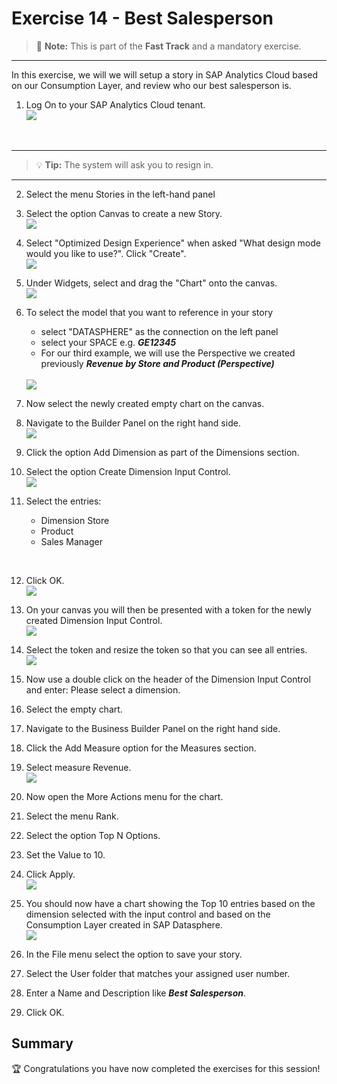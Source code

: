 # Exercise 14 - Best Salesperson

>:memo: **Note:** This is part of the <strong>Fast Track</strong> and a mandatory exercise.

---

In this exercise, we will we will setup a story in SAP Analytics Cloud based on our Consumption Layer, and review who
our best salesperson is.

1. Log On to your SAP Analytics Cloud tenant.
<br>![](images/00_00_0221.png) 
<br>

---

>:bulb: **Tip:** The system will ask you to resign in.

---

2. Select the menu Stories in the left-hand panel

3. Select the option Canvas to create a new Story.
<br>![](images/00_00_0201.png) 

4. Select "Optimized Design Experience" when asked "What design mode would you like to use?". Click "Create".
<br>![](images/00_00_0222.png) 

5. Under Widgets, select and drag the "Chart" onto the canvas.
<br>![](images/00_00_0204.png)
6. To select the model that you want to reference in your story<br><ul><li>select "DATASPHERE" as the connection on the left panel</li><li>select your SPACE e.g. ***GE12345***</li><li>For our third example, we will use the Perspective we created previously ***Revenue by Store and Product
(Perspective)***</li></ul>
<br>![](images/00_00_0206.png)

7. Now select the newly created empty chart on the canvas.
8. Navigate to the Builder Panel on the right hand side.
<br>![](images/00_00_0203.png) 

  
9. Click the option Add Dimension as part of the Dimensions section.
10. Select the option Create Dimension Input Control.
<br>![](images/00_00_0303.png) 
  
11. Select the entries:<br><ul><li>Dimension Store</li><li>Product</li><li>Sales Manager
<br>
  
12. Click OK.
<br>![](images/00_00_0307.png) 
  
13. On your canvas you will then be presented with a token for the newly created Dimension Input Control.
<br>![](images/00_00_0412.png) 

14. Select the token and resize the token so that you can see all entries.
<br>![](images/00_00_0413.png) 
  
15. Now use a double click on the header of the Dimension Input Control and enter: Please select a dimension.
16. Select the empty chart.
17. Navigate to the Business Builder Panel on the right hand side.
18. Click the Add Measure option for the Measures section.
19. Select measure Revenue.
<br>![](images/00_00_0210.png)  
  
20. Now open the More Actions menu for the chart.  
21. Select the menu Rank.  
22. Select the option Top N Options.
23. Set the Value to 10.
24. Click Apply. 
<br>![](images/00_00_0416.png) 
  
25. You should now have a chart showing the Top 10 entries based on the dimension selected with the input
control and based on the Consumption Layer created in SAP Datasphere.
<br>![](images/00_00_0417.png) 
  
25. In the File menu select the option to save your story.
26. Select the User folder that matches your assigned user number.
27. Enter a Name and Description like ***Best Salesperson***.
28. Click OK.  


## Summary

:trophy: Congratulations you have now completed the exercises for this session! 



